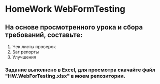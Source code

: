 # HomeWork WebFormTesting

## На основе просмотренного урока и сбора требований, составьте:
1. Чек листы проверок
2. Баг репорты
3. Улучшения

### Задание выполнено в Excel, для просмотра скачайте файл "HW.WebForTesting.xlsx" в моем репозитории.